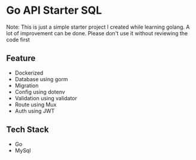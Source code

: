 # Go API Starter SQL

Note: This is just a simple starter project I created while learning golang. A lot of improvement can be done. Please don't use it without reviewing the code first



## Feature 
* Dockerized
* Database using gorm
* Migration
* Config using dotenv
* Validation using validator
* Route using Mux
* Auth using JWT

## Tech Stack
* Go
* MySql
